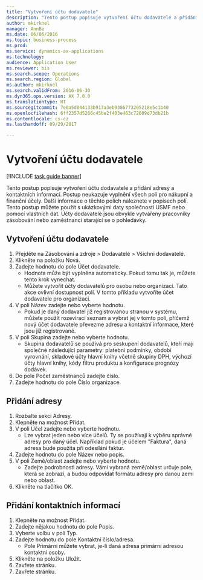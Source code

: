 ```yaml
--- 
title: "Vytvoření účtu dodavatele"
description: "Tento postup popisuje vytvoření účtu dodavatele a přidání adresy a kontaktních informací."
author: mkirknel
manager: AnnBe
ms.date: 06/06/2016
ms.topic: business-process
ms.prod: 
ms.service: dynamics-ax-applications
ms.technology: 
audience: Application User
ms.reviewer: bis
ms.search.scope: Operations
ms.search.region: Global
ms.author: mkirknel
ms.search.validFrom: 2016-06-30
ms.dyn365.ops.version: AX 7.0.0
ms.translationtype: HT
ms.sourcegitcommit: 7e0a5d044133b917a3eb9386773205218e5c1b40
ms.openlocfilehash: 6ff2357d5266c45be2f403e463c72089d73db21b
ms.contentlocale: cs-cz
ms.lasthandoff: 09/29/2017

---
```

# <a name="create-a-vendor-account"></a>Vytvoření účtu dodavatele

[!INCLUDE [task guide banner](../../includes/task-guide-banner.md)]

Tento postup popisuje vytvoření účtu dodavatele a přidání adresy a kontaktních informací. Postup neukazuje vyplnění všech polí pro nákupní a finanční účely. Další informace o těchto polích naleznete v popisech polí. Tento postup můžete použít s ukázkovými daty společnosti USMF nebo pomocí vlastních dat. Účty dodavatele jsou obvykle vytvářeny pracovníky zásobování nebo zaměstnanci starající se o pohledávky.


## <a name="create-a-vendor-account"></a>Vytvoření účtu dodavatele
1. Přejděte na Zásobování a zdroje > Dodavatelé > Všichni dodavatelé.
2. Klikněte na položku Nová.
3. Zadejte hodnotu do pole Účet dodavatele.
    * Hodnota může být vyplněna automaticky. Pokud tomu tak je, můžete tento krok vynechat.  
    * Můžete vytvořit účty dodavatelů pro osobu nebo organizaci. Tato akce ovlivní dostupnost polí. V tomto příkladu vytvoříte účet dodavatele pro organizaci.   
4. V poli Název zadejte nebo vyberte hodnotu.
    * Pokud je daný dodavatel již registrovanou stranou v systému, můžete použít rozevírací seznam a vybrat jej v tomto poli, přičemž nový účet dodavatele převezme adresu a kontaktní informace, které jsou již registrované.  
5. V poli Skupina zadejte nebo vyberte hodnotu.
    * Skupina dodavatelů se používá pro seskupení dodavatelů, kteří mají společné následující parametry: platební podmínky, období vyrovnání, skladové účty hlavní knihy včetně skupiny DPH, výchozí účty hlavní knihy, kódy filtru produktu a konfigurace prognózy dodávek.  
6. Do pole Počet zaměstnanců zadejte číslo.
7. Zadejte hodnotu do pole Číslo organizace.

## <a name="add-an-address"></a>Přidání adresy
1. Rozbalte sekci Adresy.
2. Klepněte na možnost Přidat.
3. V poli Účel zadejte nebo vyberte hodnotu.
    * Lze vybrat jeden nebo více účelů. Ty se používají k výběru správné adresy pro daný účel. Například pokud je účelem "Faktura", daná adresa bude použita při odesílání faktur.  
4. Zadejte hodnotu do pole Název nebo popis.
5. V poli Země/oblast zadejte nebo vyberte hodnotu.
    * Zadejte podrobnosti adresy. Vámi vybraná země/oblast určuje pole, která se zobrazí, a budou odpovídat formátu adresy pro danou zemi nebo oblast.   
6. Klikněte na tlačítko OK.

## <a name="add-contact-information"></a>Přidání kontaktních informací
1. Klepněte na možnost Přidat.
2. Zadejte nějakou hodnotu do pole Popis.
3. Vyberte volbu v poli Typ.
4. Zadejte hodnotu do pole Kontaktní číslo/adresa.
    * Pole Primární můžete vybrat, je-li daná adresa primární adresou kontaktní osoby.  
5. Klikněte na položku Uložit.
6. Zavřete stránku.
7. Zavřete stránku.


